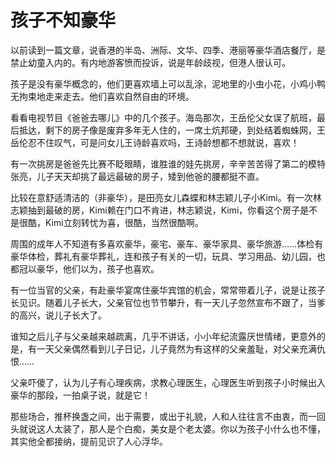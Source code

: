 # 孩子不知豪华

以前读到一篇文章，说香港的半岛、洲际、文华、四季、港丽等豪华酒店餐厅，是禁止幼童入内的。有内地游客愤而投诉，说是年龄歧视，但港人很认可。 

孩子是没有豪华概念的，他们更喜欢墙上可以乱涂，泥地里的小虫小花，小鸡小鸭无拘束地走来走去。他们喜欢自然自由的环境。 

看看电视节目《爸爸去哪儿》中的几个孩子。海岛那次，王岳伦父女误了航班，最后抵达，剩下的房子像是废弃多年无人住的，一席土炕邦硬，到处结着蜘蛛网，王岳伦忍不住叹气，可是问女儿王诗龄喜欢吗，王诗龄想都不想就说，喜欢！ 

有一次挑房是爸爸先比赛不眨眼睛，谁胜谁的娃先挑房，辛辛苦苦得了第二的模特张亮，儿子天天却挑了最远最破的房子，矮到他爸的腰都挺不直。 

比较在意舒适清洁的（非豪华），是田亮女儿森蝶和林志颖儿子小Kimi。有一次林志颖抽到最破的房，Kimi赖在门口不肯进，林志颖说，Kimi，你看这个房子是不是很酷，Kimi立刻转忧为喜，很酷，当然很酷啊。 

周围的成年人不知道有多喜欢豪华，豪宅、豪车、豪华家具、豪华旅游……体检有豪华体检，葬礼有豪华葬礼，连和孩子有关的一切，玩具、学习用品、幼儿园，也都冠以豪华，他们以为，孩子也喜欢。 

有一位当官的父亲，有赴豪华宴席住豪华宾馆的机会，常常带着儿子，说是让孩子长见识。随着儿子长大，父亲官位也节节攀升，有一天儿子忽然宣布不跟了，当爹的高兴，说儿子长大了。 

谁知之后儿子与父亲越来越疏离，几乎不讲话，小小年纪流露厌世情绪，更意外的是，有一天父亲偶然看到儿子日记，儿子竟然为有这样的父亲羞耻，对父亲充满仇恨…… 

父亲吓傻了，认为儿子有心理疾病，求教心理医生，心理医生听到孩子小时候出入豪华的那段，一拍桌子说，就是它！ 

那些场合，推杯换盏之间，出于需要，或出于礼貌，人和人往往言不由衷，而一回头就说这人太装了，那人是个白痴，美女是个老太婆。你以为孩子小什么也不懂，其实他全都接纳，提前见识了人心浮华。